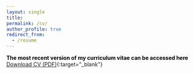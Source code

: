 ```yaml
---
layout: single
title: 
permalink: /cv/
author_profile: true
redirect_from:
  - /resume
---
```


 <span style="color:black"> **The most recent version of my curriculum vitae can be accessed here**</span>
[Download CV (PDF)](https://KensleyBlaise.github.io/assets/files/CV%20of%20Kensley%20Blaise.pdf){:target="_blank"}




